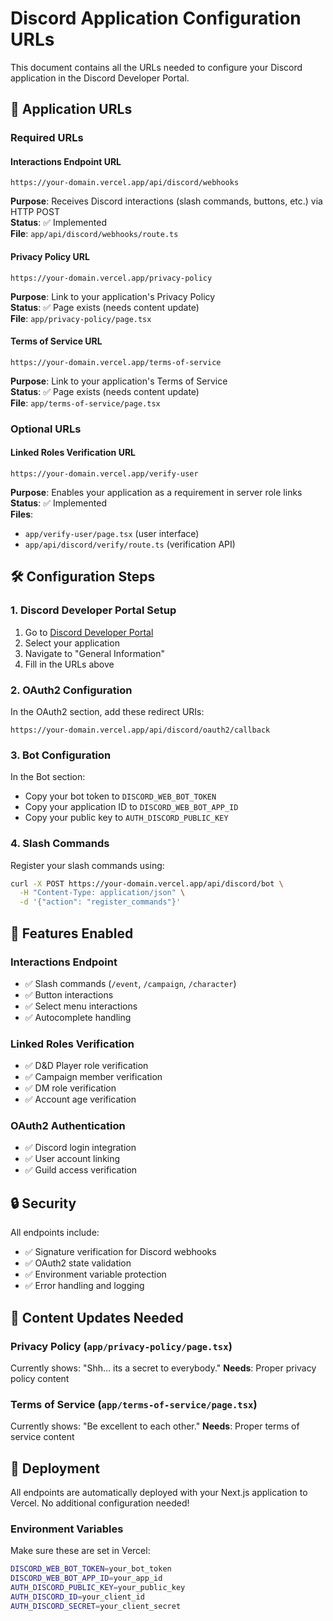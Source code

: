 # Discord Application Configuration URLs

This document contains all the URLs needed to configure your Discord application in the Discord Developer Portal.

## 🔗 Application URLs

### Required URLs

#### Interactions Endpoint URL
```
https://your-domain.vercel.app/api/discord/webhooks
```
**Purpose**: Receives Discord interactions (slash commands, buttons, etc.) via HTTP POST  
**Status**: ✅ Implemented  
**File**: `app/api/discord/webhooks/route.ts`

#### Privacy Policy URL
```
https://your-domain.vercel.app/privacy-policy
```
**Purpose**: Link to your application's Privacy Policy  
**Status**: ✅ Page exists (needs content update)  
**File**: `app/privacy-policy/page.tsx`

#### Terms of Service URL
```
https://your-domain.vercel.app/terms-of-service
```
**Purpose**: Link to your application's Terms of Service  
**Status**: ✅ Page exists (needs content update)  
**File**: `app/terms-of-service/page.tsx`

### Optional URLs

#### Linked Roles Verification URL
```
https://your-domain.vercel.app/verify-user
```
**Purpose**: Enables your application as a requirement in server role links  
**Status**: ✅ Implemented  
**Files**: 
- `app/verify-user/page.tsx` (user interface)
- `app/api/discord/verify/route.ts` (verification API)

## 🛠️ Configuration Steps

### 1. Discord Developer Portal Setup
1. Go to [Discord Developer Portal](https://discord.com/developers/applications)
2. Select your application
3. Navigate to "General Information"
4. Fill in the URLs above

### 2. OAuth2 Configuration
In the OAuth2 section, add these redirect URIs:
```
https://your-domain.vercel.app/api/discord/oauth2/callback
```

### 3. Bot Configuration
In the Bot section:
- Copy your bot token to `DISCORD_WEB_BOT_TOKEN`
- Copy your application ID to `DISCORD_WEB_BOT_APP_ID`
- Copy your public key to `AUTH_DISCORD_PUBLIC_KEY`

### 4. Slash Commands
Register your slash commands using:
```bash
curl -X POST https://your-domain.vercel.app/api/discord/bot \
  -H "Content-Type: application/json" \
  -d '{"action": "register_commands"}'
```

## 🎯 Features Enabled

### Interactions Endpoint
- ✅ Slash commands (`/event`, `/campaign`, `/character`)
- ✅ Button interactions
- ✅ Select menu interactions
- ✅ Autocomplete handling

### Linked Roles Verification
- ✅ D&D Player role verification
- ✅ Campaign member verification
- ✅ DM role verification
- ✅ Account age verification

### OAuth2 Authentication
- ✅ Discord login integration
- ✅ User account linking
- ✅ Guild access verification

## 🔒 Security

All endpoints include:
- ✅ Signature verification for Discord webhooks
- ✅ OAuth2 state validation
- ✅ Environment variable protection
- ✅ Error handling and logging

## 📝 Content Updates Needed

### Privacy Policy (`app/privacy-policy/page.tsx`)
Currently shows: "Shh... its a secret to everybody."
**Needs**: Proper privacy policy content

### Terms of Service (`app/terms-of-service/page.tsx`)
Currently shows: "Be excellent to each other."
**Needs**: Proper terms of service content

## 🚀 Deployment

All endpoints are automatically deployed with your Next.js application to Vercel. No additional configuration needed!

### Environment Variables
Make sure these are set in Vercel:
```bash
DISCORD_WEB_BOT_TOKEN=your_bot_token
DISCORD_WEB_BOT_APP_ID=your_app_id
AUTH_DISCORD_PUBLIC_KEY=your_public_key
AUTH_DISCORD_ID=your_client_id
AUTH_DISCORD_SECRET=your_client_secret
```